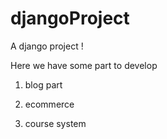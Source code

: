 djangoProject
=============

A django project !


Here we have some part to develop 

1) blog part

2) ecommerce

3) course system
